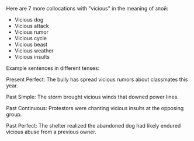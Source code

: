  Here are 7 more collocations with "vicious" in the meaning of злой:

- Vicious dog
- Vicious attack
- Vicious rumor
- Vicious cycle
- Vicious beast
- Vicious weather
- Vicious insults

Example sentences in different tenses:

Present Perfect: The bully has spread vicious rumors about classmates this year.

Past Simple: The storm brought vicious winds that downed power lines.

Past Continuous: Protestors were chanting vicious insults at the opposing group.

Past Perfect: The shelter realized the abandoned dog had likely endured vicious abuse from a previous owner.